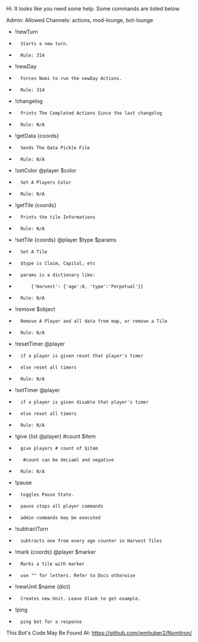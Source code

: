 Hi. It looks like you need some help. Some commands are listed below.

Admin: Allowed Channels: actions, mod-lounge, bot-lounge
-    !newTurn
+       Starts a new turn.
+       Rule: 314
-    !newDay
+       Forces Nomi to run the newDay Actions.
+       Rule: 314
-    !changelog
+       Prints The Completed Actions Since the last changelog
+       Rule: N/A
-    !getData {coords}
+       Sends The Data Pickle File
+       Rule: N/A
-    !setColor @player $color
+       Set A Players Color
+       Rule: N/A
-    !getTile {coords}
+       Prints the tile Informations
+       Rule: N/A
-    !setTile {coords} @player $type $params
+       Set A Tile
+       $type is Claim, Capital, etc
+       params is a dictionary like:
+           {'Harvest': {'age':0, 'type':'Perpetual'}}
+       Rule: N/A
-    !remove $object
+       Remove A Player and all data from map, or remove a Tile
+       Rule: N/A
-    !resetTimer @player
+       if a player is given reset that player's timer
+       else reset all timers
+       Rule: N/A
-    !setTimer @player
+       if a player is given disable that player's timer
+       else reset all timers
+       Rule: N/A
-    !give {list @player} #count $item
+       give players # count of $item
+        #count can be deciaml and negative
+       Rule: N/A
-    !pause
+       toggles Pause State.
+       pause stops all player commands 
+       admin commands may be executed
-    !subtractTurn
+       subtracts one from every age counter in Harvest Tiles
-    !mark {coords} @player $marker
+       Marks a tile with marker
+       use "" for letters. Refer to Docs otherwise
-    !newUnit $name {dict}
+       Creates new Unit. Leave blank to get example.



-    !ping
+       ping bot for a response
This Bot's Code May Be Found At:
https://github.com/wmhuber2/Nomitron/